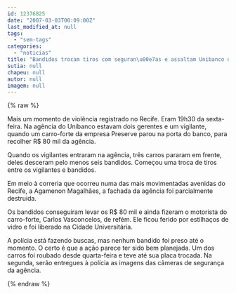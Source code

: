 ```yaml
---
id: 12376825
date: "2007-03-03T00:09:00Z"
last_modified_at: null
tags:
  - "sem-tags"
categories:
  - "noticias"
title: "Bandidos trocam tiros com seguran\u00e7as e assaltam Unibanco da Agamenon"
sutia: null
chapeu: null
autor: null
imagem: null
---
```

{% raw %}
<p><P>Mais um momento de violência registrado no Recife. Eram 19h30 da sexta-feira. Na agência do Unibanco estavam dois gerentes e um vigilante, quando um carro-forte da empresa Preserve parou na porta do banco, para recolher R$ 80 mil da agência.</P></p>
<p><P>Quando os vigilantes entraram na agência, três carros pararam em frente, deles desceram pelo menos seis bandidos. Começou uma troca de tiros entre os vigilantes e bandidos.</P></p>
<p><P>Em meio à correria que ocorreu numa das mais movimentadas avenidas do Recife, a Agamenon Magalhães, a fachada da agência&nbsp;foi parcialmente destruída. </P></p>
<p><P>Os bandidos conseguiram levar os R$ 80 mil e ainda fizeram o motorista do carro-forte, Carlos Vasconcelos, de refém. Ele ficou ferido por estilhaços de vidro e foi liberado na Cidade Universitária.</P></p>
<p><P>A polícia está fazendo buscas, mas nenhum bandido foi preso até o momento. O certo é que a ação parece ter sido bem planejada. Um dos carros foi roubado desde quarta-feira e teve até sua placa trocada.&nbsp;Na segunda, serão entregues à polícia as imagens das câmeras de segurança da agência. </P> </p>
{% endraw %}